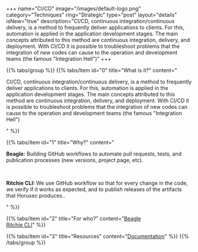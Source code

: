 +++
name="CI/CD"
image="/images/default-logo.png"
category="Techniques"
ring="Strategic"
type="post"
layout="details"
isNew="true"
description="CI/CD, continuous integration/continuous delivery, is a method to frequently deliver applications to clients. For this, automation is applied in the application development stages. The main concepts attributed to this method are continuous integration, delivery, and deployment. With CI/CD it is possible to troubleshoot problems that the integration of new codes can cause to the operation and development teams (the famous "Integration Hell")"
+++

{{% tabs/group %}}
  {{% tabs/item id="0" title="What is it?" content="<p>CI/CD, continuous integration/continuous delivery, is a method to frequently deliver applications to clients. For this, automation is applied in the application development stages. The main concepts attributed to this method are continuous integration, delivery, and deployment. With CI/CD it is possible to troubleshoot problems that the integration of new codes can cause to the operation and development teams (the famous "Integration Hell")</p>" %}}
  
  {{% tabs/item id="1" title="Why?" content="<p><strong>Beagle:</strong> Building GitHub workflows to automate pull requests, tests, and publication processes (new versions, project page, etc).</p><br /><p><strong>Ritchie CLI:</strong> We use GitHub workflow so that for every change in the code, we verify if it works as expected, and to publish releases of the artifacts that Horusec produces..</p>" %}}
  
  {{% tabs/item id="2" title="For who?" content="<a href='https://usebeagle.io/' target='_blank'>Beagle</a><br /><a href='https://ritchiecli.io/' target='_blank'>Ritchie CLI</a>" %}}

  {{% tabs/item id="3" title="Resources" content="<a href='https://www.redhat.com/pt-br/topics/devops/what-is-ci-cd' target='_blank'>Documentation</a>" %}}
{{% /tabs/group %}}